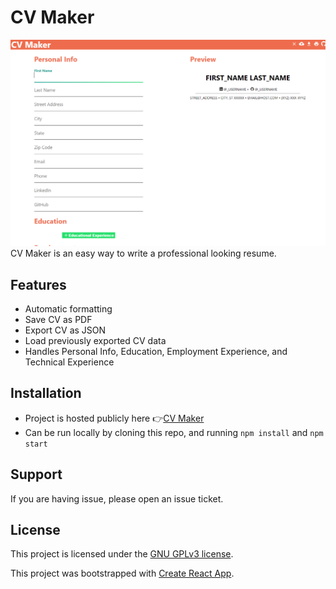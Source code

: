 # CV Maker

![](./screenshot.png)
CV Maker is an easy way to write a professional looking resume.

## Features

- Automatic formatting
- Save CV as PDF
- Export CV as JSON
- Load previously exported CV data
- Handles Personal Info, Education, Employment Experience, and Technical Experience

## Installation

- Project is hosted publicly here 👉[CV Maker](https://github.com/facebook/create-react-ap)
- Can be run locally by cloning this repo, and running `npm install` and `npm start`

## Support

If you are having issue, please open an issue ticket.

## License

This project is licensed under the [GNU GPLv3 license](LICENSE).

This project was bootstrapped with [Create React App](https://github.com/facebook/create-react-app).
